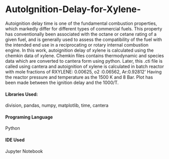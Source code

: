 # AutoIgnition-Delay-for-Xylene-
Autoignition delay time is one of the fundamental combustion properties, which markedly differ for different types of commercial fuels. This property has conventionally been associated with the octane or cetane rating of a given fuel, and is generally used to assess the compatibility of the fuel with the intended end use in a reciprocating or rotary internal combustion engine. In this work, autoignition delay of xylene is calculated using the chemkin data of xylene. 
Chemkin files contains thermodynamic and species data which are converted to cantera form using python. Later, this .cti file is called using cantera and autoignition of xylene is calculated in batch reactor with mole fractions of RXYLENE: 0.00625, o2 :0.06562, Ar:0.92812'
Having the reactor pressure and temperature as the 1500 K and 8 Bar. Plot has been made between the ignition delay and the 1000/T. 

#### Libraries Used:
division, pandas, numpy, matplotlib, time, cantera

#### Programing Language
Python

#### IDE Used
Jupyter Notebook


